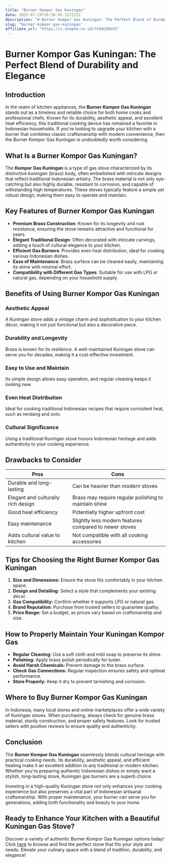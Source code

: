 ```yaml
---
title: "Burner Kompor Gas Kuningan"
date: 2025-07-24T16:58:45.227222Z
description: "# Burner Kompor Gas Kuningan: The Perfect Blend of Durability and Elegance..."
slug: "burner-kompor-gas-kuningan"
affiliate_url: "https://s.shopee.co.id/7V44C68VX2"
---
```

# Burner Kompor Gas Kuningan: The Perfect Blend of Durability and Elegance

## Introduction

In the realm of kitchen appliances, the **Burner Kompor Gas Kuningan** stands out as a timeless and reliable choice for both home cooks and professional chefs. Known for its durability, aesthetic appeal, and excellent heat efficiency, this traditional cooking device has remained a favorite in Indonesian households. If you're looking to upgrade your kitchen with a burner that combines classic craftsmanship with modern convenience, then the Burner Kompor Gas Kuningan is undoubtedly worth considering.

## What Is a Burner Kompor Gas Kuningan?

The **Kompor Gas Kuningan** is a type of gas stove characterized by its distinctive *kuningan* (brass) body, often embellished with intricate designs that reflect traditional Indonesian artistry. The brass material is not only eye-catching but also highly durable, resistant to corrosion, and capable of withstanding high temperatures. These stoves typically feature a simple yet robust design, making them easy to operate and maintain.

## Key Features of Burner Kompor Gas Kuningan

- **Premium Brass Construction**: Known for its longevity and rust resistance, ensuring the stove remains attractive and functional for years.
- **Elegant Traditional Design**: Often decorated with intricate carvings, adding a touch of cultural elegance to your kitchen.
- **Efficient Gas Burners**: Provides even heat distribution, ideal for cooking various Indonesian dishes.
- **Ease of Maintenance**: Brass surface can be cleaned easily, maintaining its shine with minimal effort.
- **Compatibility with Different Gas Types**: Suitable for use with LPG or natural gas, depending on your household supply.

## Benefits of Using Burner Kompor Gas Kuningan

### Aesthetic Appeal

A Kuningan stove adds a vintage charm and sophistication to your kitchen décor, making it not just functional but also a decorative piece.

### Durability and Longevity

Brass is known for its resilience. A well-maintained Kuningan stove can serve you for decades, making it a cost-effective investment.

### Easy to Use and Maintain

Its simple design allows easy operation, and regular cleaning keeps it looking new.

### Even Heat Distribution

Ideal for cooking traditional Indonesian recipes that require consistent heat, such as rendang and soto.

### Cultural Significance

Using a traditional Kuningan stove honors Indonesian heritage and adds authenticity to your cooking experience.

## Drawbacks to Consider

| Pros | Cons |
|-------|---------|
| Durable and long-lasting | Can be heavier than modern stoves |
| Elegant and culturally rich design | Brass may require regular polishing to maintain shine |
| Good heat efficiency | Potentially higher upfront cost |
| Easy maintenance | Slightly less modern features compared to newer stoves |
| Adds cultural value to kitchen | Not compatible with all cooking accessories |

## Tips for Choosing the Right Burner Kompor Gas Kuningan

1. **Size and Dimensions:** Ensure the stove fits comfortably in your kitchen space.
2. **Design and Detailing:** Select a style that complements your existing décor.
3. **Gas Compatibility:** Confirm whether it supports LPG or natural gas.
4. **Brand Reputation:** Purchase from trusted sellers to guarantee quality.
5. **Price Range:** Set a budget, as prices vary based on craftsmanship and size.

## How to Properly Maintain Your Kuningan Kompor Gas

- **Regular Cleaning:** Use a soft cloth and mild soap to preserve its shine.
- **Polishing:** Apply brass polish periodically for luster.
- **Avoid Harsh Chemicals:** Prevent damage to the brass surface.
- **Check Gas Connections:** Regular inspection ensures safety and optimal performance.
- **Store Properly:** Keep it dry to prevent tarnishing and corrosion.

## Where to Buy Burner Kompor Gas Kuningan

In Indonesia, many local stores and online marketplaces offer a wide variety of Kuningan stoves. When purchasing, always check for genuine brass material, sturdy construction, and proper safety features. Look for trusted sellers with positive reviews to ensure quality and authenticity.

## Conclusion

The **Burner Kompor Gas Kuningan** seamlessly blends cultural heritage with practical cooking needs. Its durability, aesthetic appeal, and efficient heating make it an excellent addition to any traditional or modern kitchen. Whether you're preparing authentic Indonesian dishes or simply want a stylish, long-lasting stove, Kuningan gas burners are a superb choice.

Investing in a high-quality Kuningan stove not only enhances your cooking experience but also preserves a vital part of Indonesian artisanal craftsmanship. With proper maintenance, your burner can serve you for generations, adding both functionality and beauty to your home.

## Ready to Enhance Your Kitchen with a Beautiful Kuningan Gas Stove?

Discover a variety of authentic Burner Kompor Gas Kuningan options today! Click [here](https://s.shopee.co.id/7V44C68VX2) to browse and find the perfect stove that fits your style and needs. Elevate your culinary space with a blend of tradition, durability, and elegance!